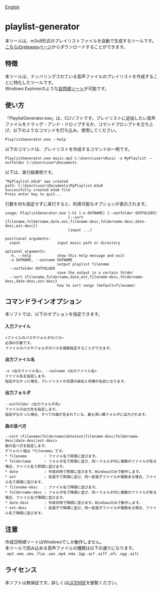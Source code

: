 [English](README_EN.md)
# playlist-generator
本ツールは、m3u8形式のプレイリストファイルを自動で生成するツールです。  
[こちらのreleasesページ](https://github.com/takano536/playlist-generator/releases)からダウンロードすることができます。

## 特徴
本ツールは、ナンバリングされている音声ファイルのプレイリストを作成することに特化したツールです。  
Windows Explorerのような[自然順ソート](https://ja.wikipedia.org/wiki/%E8%87%AA%E7%84%B6%E9%A0%86)が可能です。

## 使い方
「PlaylistGenerator.exe」は、CLIソフトです。プレイリストに追加したい音声ファイルをドラッグ・アンド・ドロップするか、コマンドプロンプトを立ち上げ、以下のようなコマンドを打ち込み、使用してください。
```
PlaylistGenerator.exe --help
```
以下のコマンドは、プレイリストを作成するコマンドの一例です。
```
PlaylistGenerator.exe music.mp3 C:\Users\user\Music -o MyPlaylist --outfolder C:\Users\user\Documents
```
以下は、実行結果例です。
```
"MyPlaylist.m3u8" was created
path: C:\Users\user\Documents\MyPlaylist.m3u8
Successfully created m3u8 file
Press enter key to quit...
```
引数を何も指定せずに実行すると、利用可能なオプションが表示されます。
```
usage: PlaylistGenerator.exe [-h] [-o OUTNAME] [--outfolder OUTFOLDER]
                             [--sort {filename,foldername,date,ext,filename-desc,foldername-desc,date-desc,ext-desc}]
                             [input ...]

positional arguments:
  input                 input music path or directory

optional arguments:
  -h, --help            show this help message and exit
  -o OUTNAME, --outname OUTNAME
                        output playlist filename
  --outfolder OUTFOLDER
                        save the output in a certain folder
  --sort {filename,foldername,date,ext,filename-desc,foldername-desc,date-desc,ext-desc}
                        how to sort songs (default=filename)
```

## コマンドラインオプション
本ソフトでは、以下のオプションを指定できます。
#### 入力ファイル
```
<ファイルのパスやフォルダのパス>
必須の引数です。
ファイルのパスやフォルダのパスを複数指定することができます。
```
#### 出力ファイル名
```
-o <出力ファイル名>, --outname <出力ファイル名>
ファイル名を指定します。
指定がなかった場合、プレイリストの先頭の曲名と同様の名前になります。
```
#### 出力フォルダ
```
--outfolder <出力フォルダ先>
ファイルの出力先を指定します。
指定がなかった場合、すべての曲が含まれている、最も深い親フォルダに出力されます。
```
#### 曲の並べ方
```
--sort <filename|foldername|date|ext|filename-desc|foldername-desc|date-desc|ext-desc>
曲の並べ方を指定します。
デフォルト値は「filename」です。
* filename        : ファイル名で昇順に並びます。
* foldername      : フォルダ名で昇順に並び、同一フォルダ内に複数のファイルが有る場合、ファイル名で昇順に並びます。
* date            : 作成日時で昇順に並びます。Windowsのみで動作します。
* ext             : 拡張子で昇順に並び、同一拡張子ファイルが複数ある場合、ファイル名で昇順に並びます。
* filename-desc   : ファイル名で降順に並びます。
* foldername-desc : フォルダ名で降順に並び、同一フォルダ内に複数のファイルが有る場合、ファイル名で降順に並びます。
* date-desc       : 作成日時で降順に並びます。Windowsのみで動作します。
* ext-desc        : 拡張子で降順に並び、同一拡張子ファイルが複数ある場合、ファイル名で降順に並びます。
```

## 注意
作成日時順ソートはWindowsでしか動作しません。  
本ツールで読み込める音声ファイルの種類は以下の通りになります。  
`.mp3` `.wma` `.oma` `.flac` `.wav` `.mp4` `.m4a` `.3gp` `.aif` `.aiff` `.afc` `.ogg` `.aifc`  

## ライセンス
本ソフトは無保証です。詳しくは[LICENSE](LICENSE)を御覧ください。
